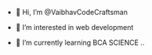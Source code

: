 - 👋 Hi, I’m @VaibhavCodeCraftsman
- 👀 I’m interested in web development

- 🌱 I’m currently learning BCA SCIENCE 
  ..

<!---
VaibhavCodeCraftsman/VaibhavCodeCraftsman is a ✨ special ✨ repository because its `README.md` (this file) appears on your GitHub profile.
You can click the Preview link to take a look at your changes.
--->
